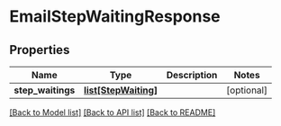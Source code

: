 # EmailStepWaitingResponse

## Properties
Name | Type | Description | Notes
------------ | ------------- | ------------- | -------------
**step_waitings** | [**list[StepWaiting]**](StepWaiting.md) |  | [optional] 

[[Back to Model list]](../README.md#documentation-for-models) [[Back to API list]](../README.md#documentation-for-api-endpoints) [[Back to README]](../README.md)


